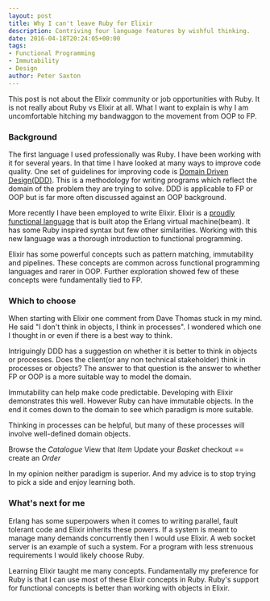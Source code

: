```yaml
---
layout: post
title: Why I can't leave Ruby for Elixir
description: Contriving four language features by wishful thinking.
date: 2016-04-18T20:24:05+00:00
tags:
- Functional Programming
- Immutability
- Design
author: Peter Saxton
---
```


This post is not about the Elixir community or job opportunities with Ruby.
It is not really about Ruby vs Elixir at all.
What I want to explain is why I am uncomfortable hitching my bandwaggon to the movement from OOP to FP.

### Background

The first language I used professionally was Ruby.
I have been working with it for several years.
In that time I have looked at many ways to improve code quality.
One set of guidelines for improving code is [Domain Driven Design(DDD)]().
This is a methodology for writing programs which reflect the domain of the problem they are trying to solve.
DDD is applicable to FP or OOP but is far more often discussed against an OOP background.

More recently I have been employed to write Elixir.
Elixir is a [proudly functional language]() that is built atop the Erlang virtual machine(beam).
It has some Ruby inspired syntax but few other similarities.
Working with this new language was a thorough introduction to functional programming.

Elixir has some powerful concepts such as pattern matching, immutability and pipelines.
These concepts are common across functional programming languages and rarer in OOP.
Further exploration showed few of these concepts were fundamentally tied to FP.

### Which to choose

When starting with Elixir one comment from Dave Thomas stuck in my mind.
He said "I don't think in objects, I think in processes".
I wondered which one I thought in or even if there is a best way to think.

Intriguingly DDD has a suggestion on whether it is better to think in objects or processes.
Does the client(or any non technical stakeholder) think in processes or objects?
The answer to that question is the answer to whether FP or OOP is a more suitable way to model the domain.

Immutability can help make code predictable.
Developing with Elixir demonstrates this well.
However Ruby can have immutable objects.
In the end it comes down to the domain to see which paradigm is more suitable.

Thinking in processes can be helpful, but many of these processes will involve well-defined domain objects.

Browse the *Catalogue*
View that *Item*
Update your *Basket*
checkout == create an *Order*

In my opinion neither paradigm is superior.
And my advice is to stop trying to pick a side and enjoy learning both.

### What's next for me
Erlang has some superpowers when it comes to writing parallel, fault tolerant code and Elixir inherits these powers.
If a system is meant to manage many demands concurrently then I would use Elixir.
A web socket server is an example of such a system.
For a program with less strenuous requirements I would likely choose Ruby.

Learning Elixir taught me many concepts.
Fundamentally my preference for Ruby is that I can use most of these Elixir concepts in Ruby.
Ruby's support for functional concepts is better than working with objects in Elixir.
